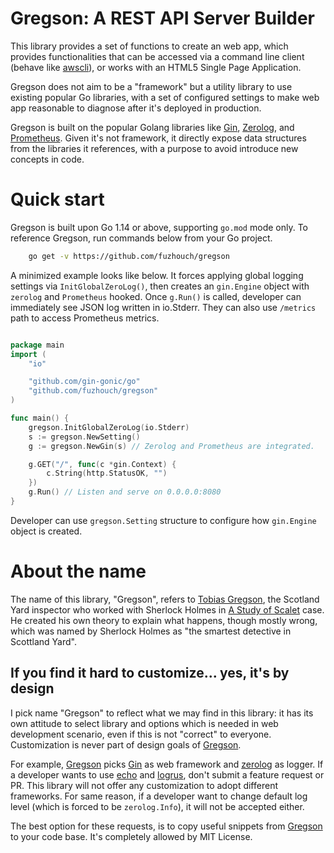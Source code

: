 # Gregson: A REST API Server Builder

This library provides a set of functions to create an web app, which
provides functionalities that can be accessed via a command line client
(behave like [awscli](https://github.com/aws/aws-cli)), or works with
an HTML5 Single Page Application.

Gregson does not aim to be a "framework" but a utility library to
use existing popular Go libraries, with a set of configured settings
to make web app reasonable to diagnose after it's deployed in
production.

Gregson is built on the popular Golang libraries like
[Gin](https://github.com/gin-gonic/gin),
[Zerolog](https://github.com/rs/zerolog), and
[Prometheus](https://github.com/prometheus/client_golang). Given
it's not framework, it directly expose data structures from the
libraries it references, with a purpose to avoid introduce new concepts
in code.

# Quick start

Gregson is built upon Go 1.14 or above, supporting ``go.mod`` mode only.
To reference Gregson, run commands below from your Go project.

```bash
    go get -v https://github.com/fuzhouch/gregson
```

A minimized example looks like below. It forces applying global logging
settings via ``InitGlobalZeroLog()``, then creates an ``gin.Engine``
object with ``zerolog`` and ``Prometheus`` hooked. Once ``g.Run()``
is called, developer can immediately see JSON log written in io.Stderr.
They can also use ``/metrics`` path to access Prometheus metrics.

```go

package main
import (
    "io"

    "github.com/gin-gonic/go"
    "github.com/fuzhouch/gregson"
)

func main() {
    gregson.InitGlobalZeroLog(io.Stderr)
    s := gregson.NewSetting()
    g := gregson.NewGin(s) // Zerolog and Prometheus are integrated.

    g.GET("/", func(c *gin.Context) {
        c.String(http.StatusOK, "")
    })
    g.Run() // Listen and serve on 0.0.0.0:8080
}
```

Developer can use ``gregson.Setting`` structure to configure how
``gin.Engine`` object is created.

# About the name

The name of this library, "Gregson", refers to
[Tobias Gregson](https://www.arthur-conan-doyle.com/index.php/Tobias_Gregson),
the Scotland Yard inspector who worked with Sherlock Holmes in
[A Study of Scalet](https://www.arthur-conan-doyle.com/index.php?title=A_Study_in_Scarlet)
case.  He created his own theory to explain what happens, though
mostly wrong, which was named by Sherlock Holmes as "the smartest
detective in Scottland Yard".

## If you find it hard to customize... yes, it's by design

I pick name "Gregson" to reflect what we may find in this library: it
has its own attitude to select library and options which is needed in web
development scenario, even if this is not "correct" to everyone.
Customization is never part of design goals of
[Gregson](https://github.com/fuzhouch/gregson).

For example, [Gregson](https://github.com/fuzhouch/gregson) picks
[Gin](https://github.com/gin-gonic/gin) as web
framework and [zerolog](https://github.com/rs/zerolog) as logger.
If a developer wants to use [echo](https://github.com/labstack/echo)
and [logrus](https://github.com/sirupsen/logrus), don't submit a feature
request or PR. This library will not offer any customization to adopt
different frameworks. For same reason, if a developer want to change
default log level (which is forced to be ``zerolog.Info``), it will not
be accepted either.

The best option for these requests, is to copy useful snippets
from [Gregson](https://github.com/fuzhouch/gregson) to your code base.
It's completely allowed by MIT License.
